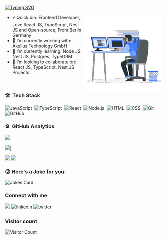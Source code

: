 <a href="https://git.io/typing-svg"><img src="https://readme-typing-svg.herokuapp.com?font=Fira+Code&pause=1000&color=A6F72EDA&width=435&lines=Peace+be+upon+you...+%F0%9F%91%8B%F0%9F%8F%BC" alt="Typing SVG" /></a>

<picture> <img align="right" src="https://github.com/0xAbdulKhalid/0xAbdulKhalid/raw/main/assets/mdImages/Right_Side.gif" width = 250px></picture>

- ⚡ Quick bio:                      Frontend Developer, Love React JS, TypeScript, Nest JS and Open-source, From Berlin Germany
- 🔭 I’m currently working with:    Akelius Technology GmbH
- 🌱 I’m currently learning:        Node JS, Nest JS, Postgres, TypeORM
- 👯 I’m looking to collaborate on: React JS, TypeScript, Nest JS Projects
    
<br>

### 🛠 &nbsp;Tech Stack

![JavaScript](https://img.shields.io/badge/-JavaScript-05122A?style=flat&logo=javascript)&nbsp;
![TypeScript](https://img.shields.io/badge/-TypeScript-05122A?style=flat&logo=typescript)&nbsp;
![React](https://img.shields.io/badge/-React-05122A?style=flat&logo=react)&nbsp;
![Node.js](https://img.shields.io/badge/-Node.js-05122A?style=flat&logo=node.js)&nbsp;
![HTML](https://img.shields.io/badge/-HTML-05122A?style=flat&logo=HTML5)&nbsp;
![CSS](https://img.shields.io/badge/-CSS-05122A?style=flat&logo=CSS3&logoColor=1572B6)&nbsp;
![Git](https://img.shields.io/badge/-Git-05122A?style=flat&logo=git)&nbsp;
![GitHub](https://img.shields.io/badge/-GitHub-05122A?style=flat&logo=github)&nbsp;

### ⚙️ &nbsp;GitHub Analytics

<img height="180em" src="https://github-readme-stats-eight-theta.vercel.app/api?username=asifsaho&show_icons=true&theme=algolia&include_all_commits=true&count_private=true"/>
    
<img height="180em" src="https://github-readme-stats-eight-theta.vercel.app/api/top-langs/?username=asifsaho&layout=compact&langs_count=8&theme=algolia"/>|
    
<img src="https://github-readme-stats.vercel.app/api?username=asifsaho&&show_icons=true&count_private=true&theme=github_dark">

<img src="https://github-readme-streak-stats.herokuapp.com/?user=asifsaho&theme=algolia"/>

### 😜 Here's a Joke for you:
<img src="https://readme-jokes.vercel.app/api" alt="Jokes Card" />


### Connect with me

<a href="https://asifsaho.me">
    <img src="https://img.shields.io/badge/-asifsaho.me-3423A6?style=for-the-badge&logo=Google-Chrome&logoColor=white"/>
</a>
<a href="https://linkedin.com/in/asifsaho" target="_blank">    
<img src=https://img.shields.io/badge/linkedin-%2300acee.svg?color=405DE6&style=for-the-badge&logo=linkedin&logoColor=white alt=linkedin style="margin-bottom: 5px;" />
</a>
<a href="https://twitter.com/asifsaho" target="_blank">
<img src=https://img.shields.io/badge/twitter-%2300acee.svg?color=1DA1F2&style=for-the-badge&logo=twitter&logoColor=white alt=twitter style="margin-bottom: 5px;" />
</a>

### Visitor count

![Visitor Count](https://profile-counter.glitch.me/asifsaho/count.svg)
